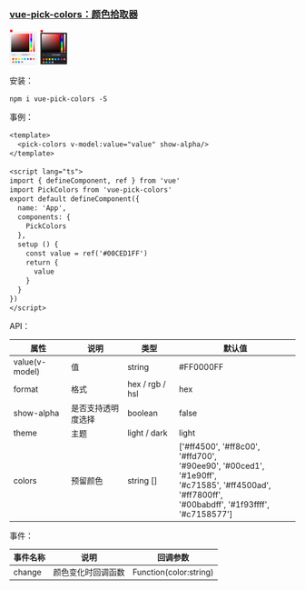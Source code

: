 ### [vue-pick-colors：颜色拾取器](https://github.com/qiuzongyuan/vue-pick-colors)

<img src="./images/effect-light.png" style="zoom:10%;" />
<img src="./images/effect-dark.png" style="zoom:10%;" />

安装：

```
npm i vue-pick-colors -S
```

事例：

```vue
<template>
  <pick-colors v-model:value="value" show-alpha/>
</template>

<script lang="ts">
import { defineComponent, ref } from 'vue'
import PickColors from 'vue-pick-colors'
export default defineComponent({
  name: 'App',
  components: {
    PickColors
  },
  setup () {
    const value = ref('#00CED1FF')
    return {
      value
    }
  }
})
</script>
```

API：

| 属性           | 说明               | 类型              | 默认值                                                                                                                                                |
| -------------- | ------------------ |-----------------|----------------------------------------------------------------------------------------------------------------------------------------------------|
| value(v-model) | 值                 | string          | #FF0000FF                                                                                                                                          |
| format         | 格式               | hex / rgb / hsl | hex                                                                                                                                                |
| show-alpha     | 是否支持透明度选择 | boolean         | false                                                                                                                                              |
| theme          | 主题               | light / dark    | light                                                                                                                                              |
| colors         | 预留颜色           | string []       | ['#ff4500', '#ff8c00', '#ffd700',<br> '#90ee90', '#00ced1', '#1e90ff',<br> '#c71585', '#ff4500ad', '#ff7800ff',<br> '#00babdff', '#1f93ffff', '#c7158577'] |


事件：

| 事件名称 | 说明               | 回调参数               |
| -------- | ------------------ | ---------------------- |
| change   | 颜色变化时回调函数 | Function(color:string) |
